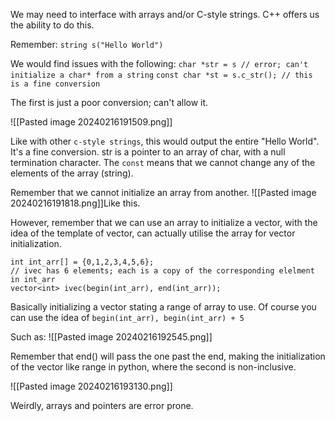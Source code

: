 We may need to interface with arrays and/or C-style strings. 
C++ offers us the ability to do this.  

Remember: 
`string s("Hello World")`

We would find issues with the following: 
`char *str = s // error; can't initialize a char* from a string`
`const char *st = s.c_str(); // this is a fine conversion`

The first is just a poor conversion; can't allow it. 

![[Pasted image 20240216191509.png]]

Like with other `c-style strings`, this would output the entire "Hello World". It's a fine conversion. str is a pointer to an array of char, with a null termination character. The `const` means that we cannot change any of the elements of the array (string). 

Remember that we cannot initialize an array from another. 
![[Pasted image 20240216191818.png]]Like this. 

However, remember that we can use an array to initialize a vector, with the idea of the template of vector, can actually utilise the array for vector initialization. 

```
int int_arr[] = {0,1,2,3,4,5,6}; 
// ivec has 6 elements; each is a copy of the corresponding elelment in int_arr
vector<int> ivec(begin(int_arr), end(int_arr));
```
Basically initializing a vector stating a range of array to use. 
Of course you can use the idea of `begin(int_arr), begin(int_arr) + 5`

Such as: 
![[Pasted image 20240216192545.png]]

Remember that end() will pass the one past the end, making the initialization of the vector like range in python, where the second is non-inclusive. 

![[Pasted image 20240216193130.png]]

Weirdly, arrays and pointers are error prone. 